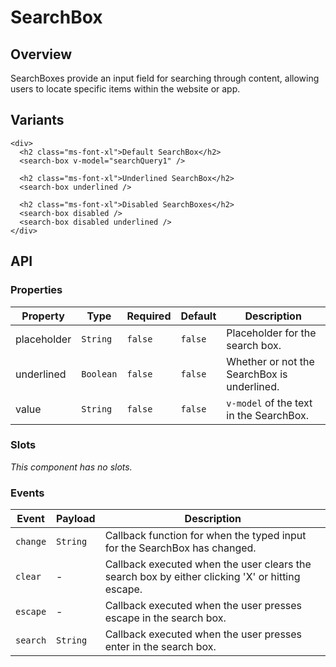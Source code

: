 # SearchBox

## Overview

SearchBoxes provide an input field for searching through content, allowing users
to locate specific items within the website or app.

## Variants

<navigation-Searchbox-Example1 />

```vue
<div>
  <h2 class="ms-font-xl">Default SearchBox</h2>
  <search-box v-model="searchQuery1" />

  <h2 class="ms-font-xl">Underlined SearchBox</h2>
  <search-box underlined />

  <h2 class="ms-font-xl">Disabled SearchBoxes</h2>
  <search-box disabled />
  <search-box disabled underlined />
</div>
```

## API

### Properties

| Property    | Type      | Required | Default | Description                                 |
|-------------|-----------|----------|---------|---------------------------------------------|
| placeholder | `String`  | `false`  | `false` | Placeholder for the search box.             |
| underlined  | `Boolean` | `false`  | `false` | Whether or not the SearchBox is underlined. |
| value       | `String`  | `false`  | `false` | `v-model` of the text in the SearchBox.     |

### Slots

*This component has no slots.*

### Events

| Event    | Payload  | Description                                                                                     |
|----------|----------|-------------------------------------------------------------------------------------------------|
| `change` | `String` | Callback function for when the typed input for the SearchBox has changed.                       |
| `clear`  | -        | Callback executed when the user clears the search box by either clicking 'X' or hitting escape. |
| `escape` | -        | Callback executed when the user presses escape in the search box.                               |
| `search` | `String` | Callback executed when the user presses enter in the search box.                                |
